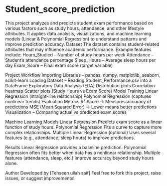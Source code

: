 # Student_score_prediction
This project analyzes and predicts student exam performance based on various factors such as study hours, attendance, and other lifestyle attributes. It applies data analysis, visualizations, and machine learning models (Linear & Polynomial Regression) to understand patterns and improve prediction accuracy.
Dataset
The dataset contains student-related attributes that may influence academic performance. Example features include:
Hours_Studied – Number of study hours per week
Attendance – Student’s attendance percentage
Sleep_Hours – Average sleep hours per day
Exam_Score – Final exam score (target variable)

Project Workflow
Importing Libraries – pandas, numpy, matplotlib, seaborn, scikit-learn
Loading Dataset – Reading Student_Performance.csv into a DataFrame
Exploratory Data Analysis (EDA)
Distribution plots
Correlation heatmap
Scatter plots (Study Hours vs Exam Score)
Model Training
Linear Regression (straight-line relationship)
Polynomial Regression (captures nonlinear trends)
Evaluation Metrics
R² Score → Measures accuracy of predictions
MSE (Mean Squared Error) → Lower means better predictions
Visualization – Comparing actual vs predicted exam scores

Machine Learning Models
Linear Regression
Predicts exam score as a linear function of study hours.
Polynomial Regression
Fits a curve to capture more complex relationships.
Multiple Linear Regression (optional)
Uses several features (e.g., attendance, sleep hours) to improve predictions.

Results
Linear Regression provides a baseline prediction.
Polynomial Regression often fits better when data has a nonlinear relationship.
Multiple features (attendance, sleep, etc.) improve accuracy beyond study hours alone.

Author
Developed by [Tehseen ullah saif] 
Feel free to fork this project, raise issues, or suggest improvements!
